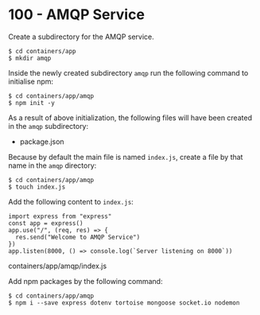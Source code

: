 # 100 - AMQP Service

Create a subdirectory for the AMQP service.

```
$ cd containers/app
$ mkdir amqp
```

Inside the newly created subdirectory ```amqp``` run the following command to initialise npm:

```
$ cd containers/app/amqp
$ npm init -y
```

As a result of above initialization, the following files will have been created in the ```amqp``` subdirectory:

- package.json

Because by default the main file is named ```index.js```, create a file by that name in the ```amqp``` directory:

```
$ cd containers/app/amqp
$ touch index.js
```

Add the following content to ```index.js```:

```
import express from "express"              
const app = express()              
app.use("/", (req, res) => {                
  res.send("Welcome to AMQP Service")              
})      
app.listen(8000, () => console.log(`Server listening on 8000`))
```
containers/app/amqp/index.js

Add npm packages by the following command:

```
$ cd containers/app/amqp
$ npm i --save express dotenv tortoise mongoose socket.io nodemon
```